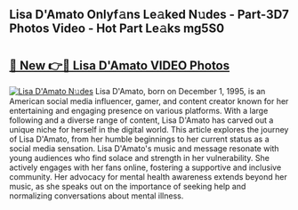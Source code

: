 ## Lisa D'Amato Onlyf𝚊ns Le𝚊ked N𝚞des - Part-3D7 Photos Video - Hot Part Le𝚊ks mg5S0

# <h2><a href="http://ac51785.deff.icu/?id=Lisa+D%27Amato">🔗 New 👉🔴 Lisa D'Amato VIDEO Photos</a></h2>

[![Lisa D'Amato N𝚞des](https://i.imgur.com/rIISA9y.gif)](http://ac51785.deff.icu/?id=Lisa+D%27Amato)
Lisa D'Amato, born on December 1, 1995, is an American social media influencer, gamer, and content creator known for her entertaining and engaging presence on various platforms. With a large following and a diverse range of content, Lisa D'Amato has carved out a unique niche for herself in the digital world. This article explores the journey of Lisa D'Amato, from her humble beginnings to her current status as a social media sensation. Lisa D'Amato's music and message resonate with young audiences who find solace and strength in her vulnerability. She actively engages with her fans online, fostering a supportive and inclusive community. Her advocacy for mental health awareness extends beyond her music, as she speaks out on the importance of seeking help and normalizing conversations about mental illness.
